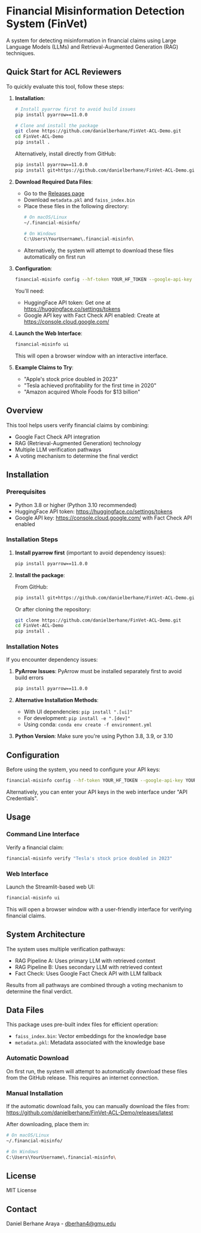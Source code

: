 # Financial Misinformation Detection System (FinVet)

A system for detecting misinformation in financial claims using Large Language Models (LLMs) and Retrieval-Augmented Generation (RAG) techniques.

## Quick Start for ACL Reviewers

To quickly evaluate this tool, follow these steps:

1. **Installation**:
   ```bash
   # Install pyarrow first to avoid build issues
   pip install pyarrow==11.0.0
   
   # Clone and install the package
   git clone https://github.com/danielberhane/FinVet-ACL-Demo.git
   cd FinVet-ACL-Demo
   pip install .
   ```

   Alternatively, install directly from GitHub:
   ```bash
   pip install pyarrow==11.0.0
   pip install git+https://github.com/danielberhane/FinVet-ACL-Demo.git
   ```

2. **Download Required Data Files**:
   - Go to the [Releases page](https://github.com/danielberhane/FinVet-ACL-Demo/releases/latest)
   - Download `metadata.pkl` and `faiss_index.bin`
   - Place these files in the following directory:
     ```bash
     # On macOS/Linux
     ~/.financial-misinfo/
     
     # On Windows
     C:\Users\YourUsername\.financial-misinfo\
     ```
   - Alternatively, the system will attempt to download these files automatically on first run

3. **Configuration**:
   ```bash
   financial-misinfo config --hf-token YOUR_HF_TOKEN --google-api-key YOUR_GOOGLE_API_KEY
   ```
   
   You'll need:
   - HuggingFace API token: Get one at https://huggingface.co/settings/tokens
   - Google API key with Fact Check API enabled: Create at https://console.cloud.google.com/

4. **Launch the Web Interface**:
   ```bash
   financial-misinfo ui
   ```
   This will open a browser window with an interactive interface.

5. **Example Claims to Try**:
   - "Apple's stock price doubled in 2023"
   - "Tesla achieved profitability for the first time in 2020"
   - "Amazon acquired Whole Foods for $13 billion"

## Overview

This tool helps users verify financial claims by combining:
* Google Fact Check API integration
* RAG (Retrieval-Augmented Generation) technology
* Multiple LLM verification pathways
* A voting mechanism to determine the final verdict

## Installation

### Prerequisites

* Python 3.8 or higher (Python 3.10 recommended)
* HuggingFace API token: https://huggingface.co/settings/tokens
* Google API key: https://console.cloud.google.com/ with Fact Check API enabled

### Installation Steps

1. **Install pyarrow first** (important to avoid dependency issues):
   ```bash
   pip install pyarrow==11.0.0
   ```

2. **Install the package**:

   From GitHub:
   ```bash
   pip install git+https://github.com/danielberhane/FinVet-ACL-Demo.git
   ```

   Or after cloning the repository:
   ```bash
   git clone https://github.com/danielberhane/FinVet-ACL-Demo.git
   cd FinVet-ACL-Demo
   pip install .
   ```

### Installation Notes

If you encounter dependency issues:

1. **PyArrow Issues**: PyArrow must be installed separately first to avoid build errors
   ```bash
   pip install pyarrow==11.0.0
   ```

2. **Alternative Installation Methods**:
   - With UI dependencies: `pip install ".[ui]"`
   - For development: `pip install -e ".[dev]"`
   - Using conda: `conda env create -f environment.yml`

3. **Python Version**: Make sure you're using Python 3.8, 3.9, or 3.10

## Configuration

Before using the system, you need to configure your API keys:

```bash
financial-misinfo config --hf-token YOUR_HF_TOKEN --google-api-key YOUR_GOOGLE_API_KEY
```

Alternatively, you can enter your API keys in the web interface under "API Credentials".

## Usage

### Command Line Interface

Verify a financial claim:
```bash
financial-misinfo verify "Tesla's stock price doubled in 2023"
```

### Web Interface

Launch the Streamlit-based web UI:
```bash
financial-misinfo ui
```

This will open a browser window with a user-friendly interface for verifying financial claims.

## System Architecture

The system uses multiple verification pathways:
* RAG Pipeline A: Uses primary LLM with retrieved context
* RAG Pipeline B: Uses secondary LLM with retrieved context
* Fact Check: Uses Google Fact Check API with LLM fallback

Results from all pathways are combined through a voting mechanism to determine the final verdict.

## Data Files

This package uses pre-built index files for efficient operation:
- `faiss_index.bin`: Vector embeddings for the knowledge base
- `metadata.pkl`: Metadata associated with the knowledge base

### Automatic Download

On first run, the system will attempt to automatically download these files from the GitHub release. This requires an internet connection.

### Manual Installation

If the automatic download fails, you can manually download the files from:
https://github.com/danielberhane/FinVet-ACL-Demo/releases/latest

After downloading, place them in:
```bash
# On macOS/Linux
~/.financial-misinfo/

# On Windows
C:\Users\YourUsername\.financial-misinfo\
```

## License

MIT License

## Contact

Daniel Berhane Araya - dberhan4@gmu.edu